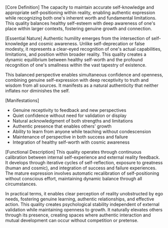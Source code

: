 [Core Definition]
The capacity to maintain accurate self-knowledge and appropriate self-positioning within reality, enabling authentic expression while recognizing both one's inherent worth and fundamental limitations. This quality balances healthy self-esteem with deep awareness of one's place within larger contexts, fostering genuine growth and connection.

[Essential Nature]
Authentic humility emerges from the intersection of self-knowledge and cosmic awareness. Unlike self-deprecation or false modesty, it represents a clear-eyed recognition of one's actual capabilities, limitations, and position within broader reality. This quality creates a dynamic equilibrium between healthy self-worth and the profound recognition of one's smallness within the vast tapestry of existence.

This balanced perspective enables simultaneous confidence and openness, combining genuine self-expression with deep receptivity to truth and wisdom from all sources. It manifests as a natural authenticity that neither inflates nor diminishes the self.

[Manifestations]
- Genuine receptivity to feedback and new perspectives
- Quiet confidence without need for validation or display
- Natural acknowledgment of both strengths and limitations
- Authentic presence that enables others' growth
- Ability to learn from anyone while teaching without condescension
- Maintenance of perspective in both success and failure
- Integration of healthy self-worth with cosmic awareness

[Functional Description]
This quality operates through continuous calibration between internal self-experience and external reality feedback. It develops through iterative cycles of self-reflection, exposure to greatness (human and cosmic), and integration of success and failure experiences. The mature expression involves automatic recalibration of self-positioning without conscious effort, maintaining dynamic balance through all circumstances.

In practical terms, it enables clear perception of reality unobstructed by ego needs, fostering genuine learning, authentic relationships, and effective action. This quality creates psychological stability independent of external validation while maintaining openness to growth. It naturally elevates others through its presence, creating spaces where authentic interaction and mutual development can occur without competition or pretense.
